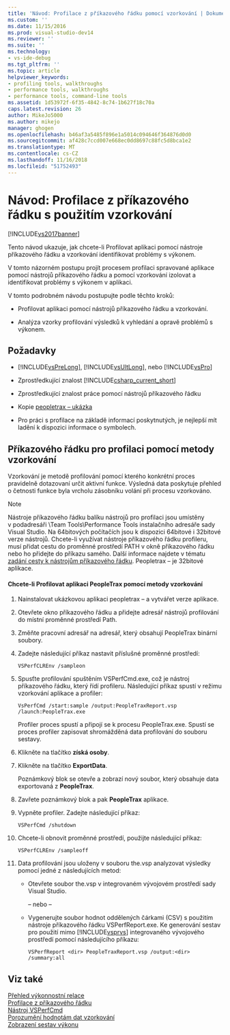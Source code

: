 ```yaml
---
title: 'Návod: Profilace z příkazového řádku pomocí vzorkování | Dokumentace Microsoftu'
ms.custom: ''
ms.date: 11/15/2016
ms.prod: visual-studio-dev14
ms.reviewer: ''
ms.suite: ''
ms.technology:
- vs-ide-debug
ms.tgt_pltfrm: ''
ms.topic: article
helpviewer_keywords:
- profiling tools, walkthroughs
- performance tools, walkthroughs
- performance tools, command-line tools
ms.assetid: 1d53972f-6f35-4842-8c74-1b627f18c70a
caps.latest.revision: 26
author: MikeJo5000
ms.author: mikejo
manager: ghogen
ms.openlocfilehash: b46af3a5485f896e1a5014c094646f364876d0d0
ms.sourcegitcommit: af428c7ccd007e668ec0dd8697c88fc5d8bca1e2
ms.translationtype: MT
ms.contentlocale: cs-CZ
ms.lasthandoff: 11/16/2018
ms.locfileid: "51752493"
---
```

# <a name="walkthrough-command-line-profiling-using-sampling"></a>Návod: Profilace z příkazového řádku s použitím vzorkování
[!INCLUDE[vs2017banner](../includes/vs2017banner.md)]

Tento návod ukazuje, jak chcete-li Profilovat aplikaci pomocí nástroje příkazového řádku a vzorkování identifikovat problémy s výkonem.  
  
 V tomto názorném postupu projít procesem profilaci spravované aplikace pomocí nástrojů příkazového řádku a pomocí vzorkování izolovat a identifikovat problémy s výkonem v aplikaci.  
  
 V tomto podrobném návodu postupujte podle těchto kroků:  
  
-   Profilovat aplikaci pomocí nástrojů příkazového řádku a vzorkování.  
  
-   Analýza vzorky profilování výsledků k vyhledání a opravě problémů s výkonem.  
  
## <a name="prerequisites"></a>Požadavky  
  
-   [!INCLUDE[vsPreLong](../includes/vsprelong-md.md)], [!INCLUDE[vsUltLong](../includes/vsultlong-md.md)], nebo [!INCLUDE[vsPro](../includes/vspro-md.md)]  
  
-   Zprostředkující znalost [!INCLUDE[csharp_current_short](../includes/csharp-current-short-md.md)]  
  
-   Zprostředkující znalost práce pomocí nástrojů příkazového řádku  
  
-   Kopie [peopletrax – ukázka](../profiling/peopletrax-sample-profiling-tools.md)  
  
-   Pro práci s profilace na základě informací poskytnutých, je nejlepší mít ladění k dispozici informace o symbolech.  
  
## <a name="command-line-profiling-using-the-sampling-method"></a>Příkazového řádku pro profilaci pomocí metody vzorkování  
 Vzorkování je metodě profilování pomocí kterého konkrétní proces pravidelně dotazovaní určit aktivní funkce. Výsledná data poskytuje přehled o četnosti funkce byla vrcholu zásobníku volání při procesu vzorkováno.  
  
> [!NOTE]
>  Nástroje příkazového řádku balíku nástrojů pro profilaci jsou umístěny v podadresáři \Team Tools\Performance Tools instalačního adresáře sady Visual Studio. Na 64bitových počítačích jsou k dispozici 64bitové i 32bitové verze nástrojů. Chcete-li využívat nástroje příkazového řádku profileru, musí přidat cestu do proměnné prostředí PATH v okně příkazového řádku nebo ho přidejte do příkazu samého. Další informace najdete v tématu [zadání cesty k nástrojům příkazového řádku](../profiling/specifying-the-path-to-profiling-tools-command-line-tools.md). Peopletrax – je 32bitové aplikace.  
  
#### <a name="to-profile-the-peopletrax-application-by-using-the-sampling-method"></a>Chcete-li Profilovat aplikaci PeopleTrax pomocí metody vzorkování  
  
1.  Nainstalovat ukázkovou aplikaci peopletrax – a vytvářet verze aplikace.  
  
2.  Otevřete okno příkazového řádku a přidejte adresář nástrojů profilování do místní proměnné prostředí Path.  
  
3.  Změňte pracovní adresář na adresář, který obsahují PeopleTrax binární soubory.  
  
4.  Zadejte následující příkaz nastavit příslušné proměnné prostředí:  
  
    ```  
    VSPerfCLREnv /sampleon  
    ```  
  
5.  Spusťte profilování spuštěním VSPerfCmd.exe, což je nástroj příkazového řádku, který řídí profileru. Následující příkaz spustí v režimu vzorkování aplikace a profiler:  
  
    ```  
    VsPerfCmd /start:sample /output:PeopleTraxReport.vsp /launch:PeopleTrax.exe  
    ```  
  
     Profiler proces spustí a připojí se k procesu PeopleTrax.exe. Spustí se proces profiler zapisovat shromážděná data profilování do souboru sestavy.  
  
6.  Klikněte na tlačítko **získá osoby**.  
  
7.  Klikněte na tlačítko **ExportData**.  
  
     Poznámkový blok se otevře a zobrazí nový soubor, který obsahuje data exportovaná z **PeopleTrax**.  
  
8.  Zavřete poznámkový blok a pak **PeopleTrax** aplikace.  
  
9. Vypněte profiler. Zadejte následující příkaz:  
  
    ```  
    VSPerfCmd /shutdown  
    ```  
  
10. Chcete-li obnovit proměnné prostředí, použijte následující příkaz:  
  
    ```  
    VSPerfCLREnv /sampleoff  
    ```  
  
11. Data profilování jsou uloženy v souboru the.vsp analyzovat výsledky pomocí jedné z následujících metod:  
  
    -   Otevřete soubor the.vsp v integrovaném vývojovém prostředí sady Visual Studio.  
  
         – nebo –  
  
    -   Vygenerujte soubor hodnot oddělených čárkami (CSV) s použitím nástroje příkazového řádku VSPerfReport.exe. Ke generování sestav pro použití mimo [!INCLUDE[vsprvs](../includes/vsprvs-md.md)] integrovaného vývojového prostředí pomocí následujícího příkazu:  
  
        ```  
        VSPerfReport <dir> PeopleTraxReport.vsp /output:<dir> /summary:all  
        ```  
  
## <a name="see-also"></a>Viz také  
 [Přehled výkonnostní relace](../profiling/performance-session-overview.md)   
 [Profilace z příkazového řádku](../profiling/using-the-profiling-tools-from-the-command-line.md)   
 [Nástroj VSPerfCmd](../profiling/vsperfcmd.md)   
 [Porozumění hodnotám dat vzorkování](../profiling/understanding-sampling-data-values.md)   
 [Zobrazení sestav výkonu](../profiling/performance-report-views.md)



